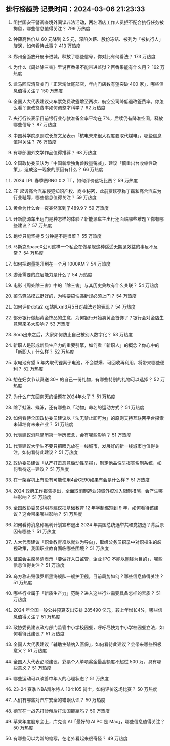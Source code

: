 
## 排行榜趋势 记录时间：2024-03-06 21:23:33
  
  1. 阻拦国安干警调查境外间谍非法活动，两名酒店工作人员拒不配合执行任务被拘留，哪些信息值得关注？ 799 万热度
    
  2. 钟薛高售价从 60 元降到 2.5 元，深陷欠薪、股份冻结、被列为「被执行人」旋涡，如何看待此事？ 413 万热度
    
  3. 郑州全面放开皮卡进城，释放了哪些信号，你对此有何看法？ 173 万热度
    
  4. 为什么《周处除三害》里说百香果不能带进监狱？百香果能有什么用？ 162 万热度
    
  5. 盒马回应清货关门「正常淘汰尾部店，年内门店数有望突破 400 家」，哪些信息值得关注？ 150 万热度
    
  6. 全国人大代表建议火车票免费改签增至两次、航空公司降低退改签费率。你怎么看？退改签费率如何调整才科学？ 92 万热度
    
  7. 央行行长表示目前银行业存款准备金率平均在 7%，后续仍有降准空间，释放哪些信号？ 87 万热度
    
  8. 中国科学院原副院长詹文龙表示「核电未来很大程度要取代煤电」，哪些信息值得关注？ 76 万热度
    
  9. 有哪部国外文学作品值得推荐？ 68 万热度
    
  10. 全国政协委员认为「中国新增独角兽数量锐减」，建议「慎重出台收缩性政策」，造成这一现象的原因有什么？ 66 万热度
    
  11. 2024 LPL 春季赛RNG 0:2 TT，如何评价这场比赛？ 59 万热度
    
  12. FF 起诉高合汽车侵犯知识产权、商业秘密，此前贾跃亭称丁磊和高合汽车为行业耻辱，哪些信息值得关注？ 59 万热度
    
  13. 黄金为什么会一夜突然涨到了489.9？ 59 万热度
    
  14. 开新能源车出远门是种怎样的体验？新能源车主出行还面临哪些难题？你有哪些建议？ 57 万热度
    
  15. 跑步只能坚持 5 分钟是不是很菜？ 55 万热度
    
  16. 马斯克SpaceX公司这样一个私企在做星舰这种遥遥无期见效益的事反不反常？ 54 万热度
    
  17. 如何把跑量提升到在一个月 1000KM？ 54 万热度
    
  18. 游泳需要的底层能力是什么？ 54 万热度
    
  19. 电影《周处除三害》中的「除三害」与其历史典故有什么关联？ 54 万热度
    
  20. 菜鸟驿站模式挺好的，为啥要搞快递新规必须上门？ 54 万热度
    
  21. 如何评价dota2 xg站队xm3月5日对战法老的表现？ 54 万热度
    
  22. 部分银行做起黄金饰品的生意，为何银行开始卖黄金首饰了？银行会对金店生意带来多大影响？ 53 万热度
    
  23. Sora出来之后，大家如何防止自己被别人数字化？ 53 万热度
    
  24. 新职人是形成新质生产力的重要引擎，如何看「新职人」的概念？你心中的「新职人」什么样？ 52 万热度
    
  25. 水电池有望 5 年内取代锂离子电池，不会燃爆、可回收再利用，将带来哪些便利？ 52 万热度
    
  26. 想在妇女节认真送 30+ 的自己一份礼物，有哪些特别的礼物可以选择？ 52 万热度
    
  27. 为什么广东回南天的话题在2024年火了？ 51 万热度
    
  28. 除了蛙泳、蝶泳，还有哪些以「动物」命名的运动方式？ 51 万热度
    
  29. 如何看待全国政协委员建议以「法无禁止即可为」的原则支持互联网平台探索未知培育未来产业？ 51 万热度
    
  30. 代表建议消除简历第一学历概念，会有哪些影响？ 51 万热度
    
  31. 代表建议大学生不要只把眼光放在一线城市，发展好的新一线城市也值得关注，如何看待此建议？ 51 万热度
    
  32. 政协委员建议「从严打击恶意煽动性举报」，制定他益性举报实名制系统，如何看待这一建议？ 51 万热度
    
  33. 在一架客机上有没有可能使用4台GE90如果有会是什么样？ 51 万热度
    
  34. 2024 政府工作报告提出，全面取消制造业领域外资准入限制措施，会产生哪些影响？ 51 万热度
    
  35. 全国政协委员洪明基建议把基础教育 12 年学制缩短到 9 年，如何看待该建议？这会带来哪些影响？ 51 万热度
    
  36. 如何看待消息称黑利计划宣布退出 2024 年美国总统选举共和党初选？背后原因有哪些？ 51 万热度
    
  37. 人大代表建议「职业教育须以就业为导向」，取缔公务员招录中对职校生的歧视政策，我国职业教育面临哪些困境？ 51 万热度
    
  38. 证监会主席吴清表示「要做好入口监管，企业 IPO 不能以圈钱为目的」，哪些信息值得关注？ 51 万热度
    
  39. 乌方称击毁俄罗斯黑海舰队一艘护卫舰，目前局势如何？哪些信息值得关注？ 51 万热度
    
  40. 哪些行业属于「新质生产力」范畴？进入这些行业需要具备怎样的素质？ 51 万热度
    
  41. 2024 年全国一般公共预算支出安排 285490 亿元，较上年增长4%，哪些信息值得关注？ 51 万热度
    
  42. 政协委员建议政府部门监管中小学校园餐，呼吁尽快为中小学校园餐立法，如何看待此建议？ 51 万热度
    
  43. 全国人大代表建议「辅助生殖纳入医保」，如何看待此建议？会带来哪些积极意义？ 51 万热度
    
  44. 全国人大代表彭聪建议，彩票个人单项奖金最高额度不超过 500 万，具有哪些意义？ 51 万热度
    
  45. 哪些运动可以改善中年人的心理状态？ 51 万热度
    
  46. 23-24 赛季 NBA凯尔特人 104:105 骑士，如何评价这场比赛？ 50 万热度
    
  47. 人们有哪些对汽车安全的错误认识？ 50 万热度
    
  48. 德军在一战先打沙俄后打法国能赢吗？ 50 万热度
    
  49. 苹果年度股东会上，库克谈 AI「最好的 AI PC 是 Mac」，哪些信息值得关注？ 50 万热度
    
  50. 有哪些习以为常的缩写，在老外看起来很奇怪？ 49 万热度
    